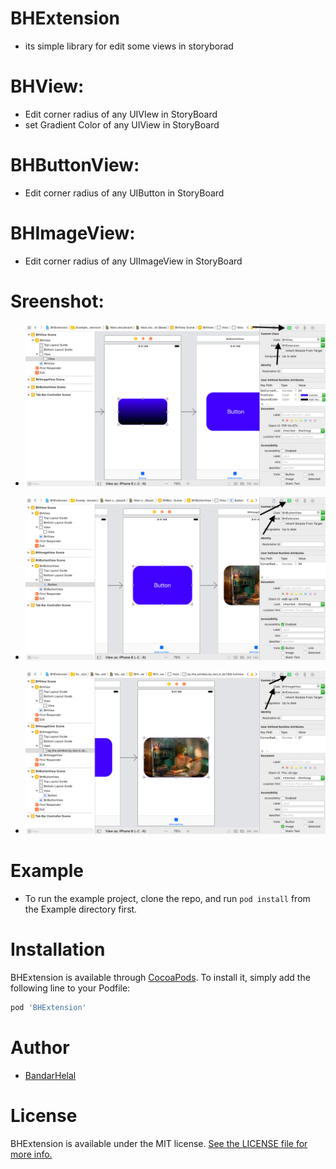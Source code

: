 # BHExtension

- its simple library for edit some views in storyborad

# BHView:
- Edit corner radius of any UIVIew in StoryBoard
- set Gradient Color of any UIView in StoryBoard


# BHButtonView:
- Edit corner radius of any UIButton in StoryBoard



# BHImageView:
- Edit corner radius of any UIImageView in StoryBoard



# Sreenshot:
- ![BHView](https://github.com/BandarHL/BHExtension/blob/master/images/BHView.png)



- ![BHButtonView](https://github.com/BandarHL/BHExtension/blob/master/images/BHButtonView.png)



- ![BHImageView](https://github.com/BandarHL/BHExtension/blob/master/images/BHImageView.png)




# Example

- To run the example project, clone the repo, and run `pod install` from the Example directory first.

# Installation

BHExtension is available through [CocoaPods](https://cocoapods.org). To install
it, simply add the following line to your Podfile:

```ruby
pod 'BHExtension'
```

# Author

- [BandarHelal](https://twitter.com/BandarHL)

# License

BHExtension is available under the MIT license. [See the LICENSE file for more info.](https://github.com/BandarHL/BHExtension/blob/master/LICENSE)
